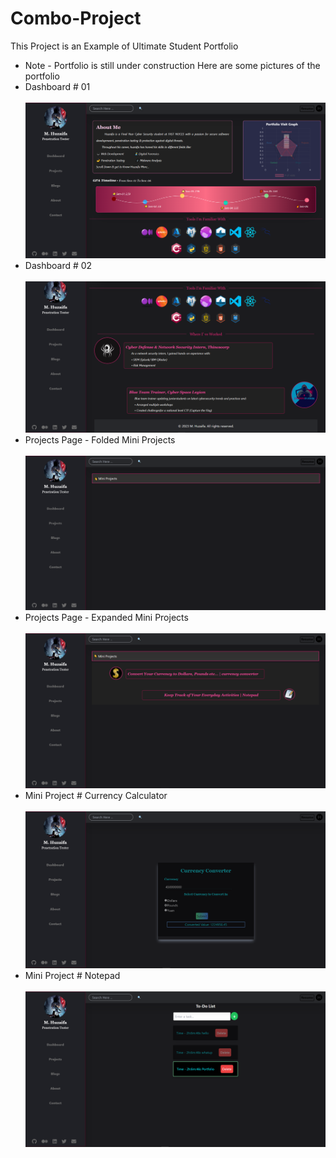 # Combo-Project
This Project is an Example of Ultimate Student Portfolio
* Note - Portfolio is still under construction
  Here are some pictures of the portfolio
* Dashboard # 01 <br><br>
<img src="./pics/Screenshot_1.png" alt="gui"><br>
* Dashboard # 02<br><br>
<img src="./pics/Screenshot_2.png" alt="gui"><br>
* Projects Page - Folded Mini Projects<br><br>
<img src="./pics/Screenshot_3.png" alt="gui"><br>
* Projects Page - Expanded Mini Projects<br><br>
<img src="./pics/Screenshot_4.png" alt="gui"><br>
* Mini Project # Currency Calculator<br><br>
<img src="./pics/Screenshot_5.png" alt="gui"><br>
* Mini Project # Notepad<br><br>
<img src="./pics/Screenshot_6.png" alt="gui"><br>
